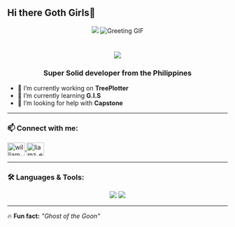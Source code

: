 ## Hi there Goth Girls👋  

<p align="center">
  <img src="https://github.com/user-attachments/assets/5a9d8bf4-a752-4fbd-beb1-ab9f17789da1" />
    <img src="https://tenor.com/ixzO7aZS0Yg.gif" alt="Greeting GIF">
  <br>
  <h1 align="center">
    <img src="https://readme-typing-svg.herokuapp.com/?color=white&font=Righteous&size=35&center=true&vCenter=true&width=500&height=70&duration=4000&lines=Hi+There!+👋;+I'm+Kelhzcy+Pogi!;" />
  </h1>
</p>

<h3 align="center">Super Solid developer from the Philippines</h3>

- 🔭 I’m currently working on **TreePlotter**  
- 🌱 I’m currently learning **G.I.S**  
- 🤝 I’m looking for help with **Capstone**  

---

### 📫 Connect with me:
<p align="left">
  <a href="https://fb.com/william pajarillo" target="blank">
    <img align="center" src="https://raw.githubusercontent.com/rahuldkjain/github-profile-readme-generator/master/src/images/icons/Social/facebook.svg" alt="william pajarillo" height="30" width="40" />
  </a>
  <a href="https://instagram.com/liamz_er" target="blank">
    <img align="center" src="https://raw.githubusercontent.com/rahuldkjain/github-profile-readme-generator/master/src/images/icons/Social/instagram.svg" alt="liamz_er" height="30" width="40" />
  </a>
</p>

---

### 🛠️ Languages & Tools:
<p align="center">
  <img src="https://skillicons.dev/icons?i=java,cs,dotnet,mongodb,kotlin,python,js,html,css,express,react,nodejs,vite,mysql,vue" />
  <img src="https://skillicons.dev/icons?i=vscode,visualstudio,androidstudio,windows,git,github" />
</p>

---

🔥 **Fun fact:** _"Ghost of the Goon"_
